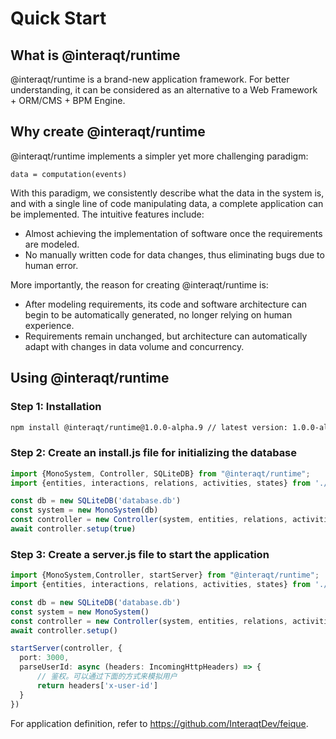# Quick Start

## What is @interaqt/runtime

@interaqt/runtime is a brand-new application framework. For better understanding, it can be considered as an alternative to a Web Framework + ORM/CMS + BPM Engine.

## Why create @interaqt/runtime

@interaqt/runtime implements a simpler yet more challenging paradigm:

```
data = computation(events)
```


With this paradigm, we consistently describe what the data in the system is, and with a single line of code manipulating data, a complete application can be implemented. The intuitive features include:
- Almost achieving the implementation of software once the requirements are modeled.
- No manually written code for data changes, thus eliminating bugs due to human error.

More importantly, the reason for creating @interaqt/runtime is:
- After modeling requirements, its code and software architecture can begin to be automatically generated, no longer relying on human experience.
- Requirements remain unchanged, but architecture can automatically adapt with changes in data volume and concurrency.

## Using @interaqt/runtime

### Step 1: Installation

```bash
npm install @interaqt/runtime@1.0.0-alpha.9 // latest version: 1.0.0-alpha.9
```

### Step 2: Create an install.js file for initializing the database
```typescript
import {MonoSystem, Controller, SQLiteDB} from "@interaqt/runtime";
import {entities, interactions, relations, activities, states} from './app/index.js'

const db = new SQLiteDB('database.db')
const system = new MonoSystem(db)
const controller = new Controller(system, entities, relations, activities, interactions, states)
await controller.setup(true)
```


### Step 3: Create a server.js file to start the application

```typescript
import {MonoSystem,Controller, startServer} from "@interaqt/runtime";
import {entities, interactions, relations, activities, states} from './app/index.js'

const db = new SQLiteDB('database.db')
const system = new MonoSystem()
const controller = new Controller(system, entities, relations, activities, interactions, states)
await controller.setup()

startServer(controller, {
  port: 3000,
  parseUserId: async (headers: IncomingHttpHeaders) => {
      // 鉴权。可以通过下面的方式来模拟用户
      return headers['x-user-id']
  }
})
```

For application definition, refer to https://github.com/InteraqtDev/feique.